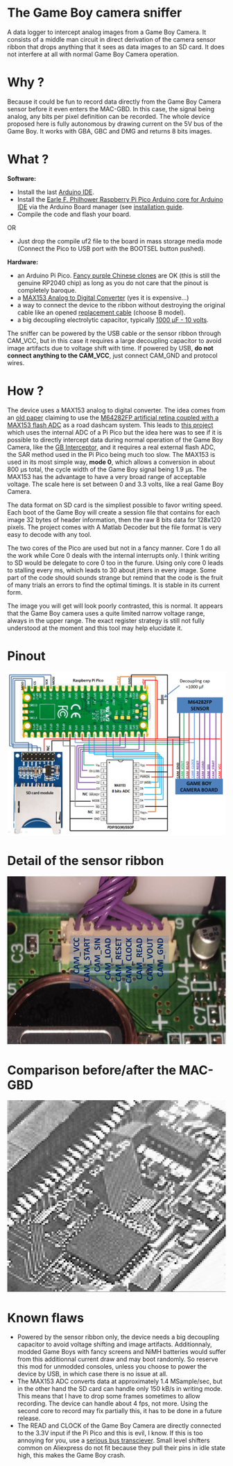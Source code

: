 # The Game Boy camera sniffer
A data logger to intercept analog images from a Game Boy Camera. It consists of a middle man circuit in direct derivation of the camera sensor ribbon that drops anything that it sees as data images to an SD card. It does not interfere at all with normal Game Boy Camera operation.

# Why ?
Because it could be fun to record data directly from the Game Boy Camera sensor before it even enters the MAC-GBD. In this case, the signal being analog, any bits per pixel definition can be recorded. The whole device proposed here is fully autonomous by drawing current on the 5V bus of the Game Boy. It works with GBA, GBC and DMG and returns 8 bits images.

# What ?
**Software:**
- Install the last [Arduino IDE](https://www.arduino.cc/en/software).
- Install the [Earle F. Philhower Raspberry Pi Pico Arduino core for Arduino IDE](https://github.com/earlephilhower/arduino-pico) via the Arduino Board manager (see [installation guide](https://github.com/earlephilhower/arduino-pico#installing-via-arduino-boards-manager).
- Compile the code and flash your board.

OR

- Just drop the compile uf2 file to the board in mass storage media mode (Connect the Pico to USB port with the BOOTSEL button pushed).

**Hardware:**
- an Arduino Pi Pico. [Fancy purple Chinese clones](https://fr.aliexpress.com/item/1005003928558306.html) are OK (this is still the genuine RP2040 chip) as long as you do not care that the pinout is completely baroque.
- a [MAX153 Analog to Digital Converter](https://fr.aliexpress.com/item/1005005084589973.html) (yes it is expensive...)
- a way to connect the device to the ribbon without destroying the original cable like an opened [replacement cable](https://www.digikey.com/en/products/base-product/jst-sales-america-inc/455/A09ZR09Z/588181) (choose B model).
- a big decoupling electrolytic capacitor, typically [1000 µF - 10 volts](https://fr.aliexpress.com/item/1005002958594141.html).

The sniffer can be powered by the USB cable or the sensor ribbon through CAM_VCC, but in this case it requires a large decoupling capacitor to avoid image artifacts due to voltage shift with time. If powered by USB, **do not connect anything to the CAM_VCC**, just connect CAM_GND and protocol wires.

# How ?
The device uses a MAX153 analog to digital converter. The idea comes from an [old paper](https://github.com/Raphael-Boichot/Game-Boy-camera-sniffer/blob/main/Bibliography/Yerazunis%20(1999)%20An%20Inexpensive%2C%20All%20Solid-state%20Video%20and%20Data%20Recorder%20for%20Accident%20Reconstruction.pdf) claiming to use the [M64282FP artificial retina coupled with a MAX153 flash ADC](https://github.com/Raphael-Boichot/Game-Boy-camera-sniffer/blob/main/Bibliography/Mitsubishi%20Integrated%20Circuit%20M64282FP%20Image%20Sensor.pdf) as a road dashcam system. This leads to [this project](https://github.com/Raphael-Boichot/Mitsubishi-M64282FP-dashcam) which uses the internal ADC of a Pi Pico but the idea here was to see if it is possible to directly intercept data during normal operation of the Game Boy Camera, like the [GB Interceptor](https://github.com/Staacks/gbinterceptor), and it requires a real external flash ADC, the SAR method used in the Pi Pico being much too slow. The MAX153 is used in its most simple way, **mode 0**, which allows a conversion in about 800 µs total, the cycle width of the Game Boy signal being 1.9 µs. The MAX153 has the advantage to have a very broad range of acceptable voltage. The scale here is set between 0 and 3.3 volts, like a real Game Boy Camera.

The data format on SD card is the simpliest possible to favor writing speed. Each boot of the Game Boy will create a session file that contains for each image 32 bytes of header information, then the raw 8 bits data for 128x120 pixels. The project comes with A Matlab Decoder but the file format is very easy to decode with any tool.

The two cores of the Pico are used but not in a fancy manner. Core 1 do all the work while Core 0 deals with the internal interrupts only. I think writing to SD would be delegate to core 0 too in the furure. Using only core 0 leads to stalling every ms, which leads to 30 about jitters in every image. Some part of the code should sounds strange but remind that the code is the fruit of many trials an errors to find the optimal timings. It is stable in its current form.

The image you will get will look poorly contrasted, this is normal. It appears that the Game Boy camera uses a quite limited narrow voltage range, always in the upper range. The exact register strategy is still not fully understood at the moment and this tool may help elucidate it.

# Pinout
![Pinout](https://github.com/Raphael-Boichot/Game-Boy-camera-sniffer/blob/main/Bibliography/pinout.png)

# Detail of the sensor ribbon
![](https://github.com/Raphael-Boichot/Game-Boy-camera-sniffer/blob/main/Bibliography/pinout2.png)

# Comparison before/after the MAC-GBD
![comparison](https://github.com/Raphael-Boichot/Game-Boy-camera-sniffer/blob/main/Bibliography/test.gif)

# Known flaws
- Powered by the sensor ribbon only, the device needs a big decoupling capacitor to avoid voltage shifting and image artifacts. Additionnaly, modded Game Boys with fancy screens and NiMH batteries would suffer from this additionnal current draw and may boot randomly. So reserve this mod for unmodded consoles, unless you choose to power the device by USB, in which case there is no issue at all.
- The MAX153 ADC converts data at approximately 1.4 MSample/sec, but in the other hand the SD card can handle only 150 kB/s in writing mode. This means that I have to drop some frames sometimes to allow recording. The device can handle about 4 fps, not more. Using the second core to record may fix partially this, it has to be done in a future release.
- The READ and CLOCK of the Game Boy Camera are directly connected to the 3.3V input if the Pi Pico and this is evil, I know. If this is too annoying for you, use a [serious bus transciever](https://www.ti.com/lit/ds/symlink/sn74lvc4245a.pdf). Small level shifters common on Aliexpress do not fit because they pull their pins in idle state high, this makes the Game Boy crash.
